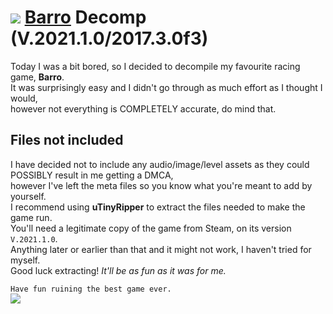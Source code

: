 # <img src="https://community.akamai.steamstatic.com/economy/image/-9a81dlWLwJ2UUGcVs_nsVtzdOEdtWwKGZZLQHTxH5rd9eDAjcFyv45SRYAFMIcKL_PArgVSL403ulRUWEndVKv7hpeCBw07J1xU5u-neFc50fbKI2oQuoS1x4HYlK6iZ7rSwWgEvsMo0r2Sp4ih3hqkpRRp7ril7w/60fx60f"></img> [Barro](https://store.steampowered.com/app/618140/Barro/) Decomp (V.2021.1.0/2017.3.0f3)
Today I was a bit bored, so I decided to decompile my favourite racing game, **Barro**.<br>
It was surprisingly easy and I didn't go through as much effort as I thought I would,<br>
however not everything is COMPLETELY accurate, do mind that.

## Files not included
I have decided not to include any audio/image/level assets as they could POSSIBLY result in me getting a DMCA,<br>
however I've left the meta files so you know what you're meant to add by yourself.<br>
I recommend using **uTinyRipper** to extract the files needed to make the game run.<br>
You'll need a legitimate copy of the game from Steam, on its version `V.2021.1.0`.<br>
Anything later or earlier than that and it might not work, I haven't tried for myself.<br>
Good luck extracting! *It'll be as fun as it was for me.*


```Have fun ruining the best game ever.```<br>
<img src="https://cdn.akamai.steamstatic.com/steam/apps/618140/header.jpg"></src>
